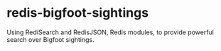 # redis-bigfoot-sightings
Using RediSearch and RedisJSON, Redis modules, to provide powerful search over Bigfoot sightings.
